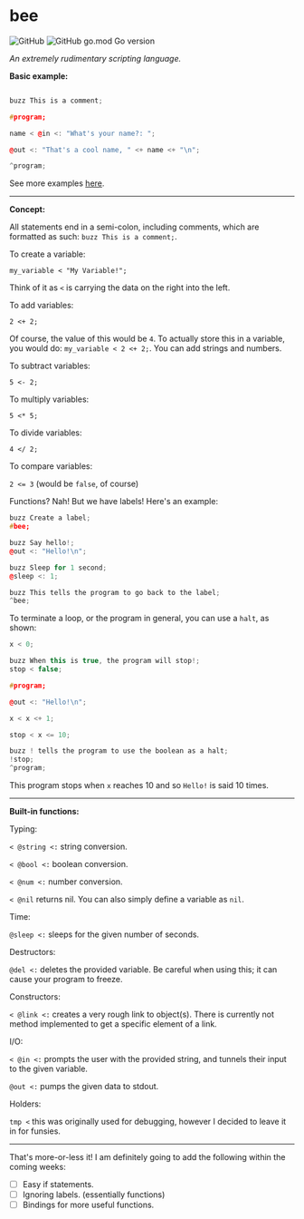 # bee

![GitHub](https://img.shields.io/github/license/jibstack64/bee) ![GitHub go.mod Go version](https://img.shields.io/github/go-mod/go-version/jibstack64/bee)

*An extremely rudimentary scripting language.*

**Basic example:**
```c++

buzz This is a comment;

#program;

name < @in <: "What's your name?: ";

@out <: "That's a cool name, " <+ name <+ "\n";

^program;

```

See more examples [here](https://github.com/jibstack64/bee/blob/master/tests).

---

**Concept:**

All statements end in a semi-colon, including comments, which are formatted as such: `buzz This is a comment;`.

To create a variable:

`my_variable < "My Variable!";`

Think of it as `<` is carrying the data on the right into the left.

To add variables:

`2 <+ 2;`

Of course, the value of this would be `4`. To actually store this in a variable, you would do: `my_variable < 2 <+ 2;`. You can add strings and numbers.

To subtract variables:

`5 <- 2;`

To multiply variables:

`5 <* 5;`

To divide variables:

`4 </ 2;`

To compare variables:

`2 <= 3` (would be `false`, of course)

Functions? Nah! But we have labels!
Here's an example:

```c++
buzz Create a label;
#bee;

buzz Say hello!;
@out <: "Hello!\n";

buzz Sleep for 1 second;
@sleep <: 1;

buzz This tells the program to go back to the label;
^bee;
```

To terminate a loop, or the program in general, you can use a `halt`, as shown:

```c++
x < 0;

buzz When this is true, the program will stop!;
stop < false;

#program;

@out <: "Hello!\n";

x < x <+ 1;

stop < x <= 10;

buzz ! tells the program to use the boolean as a halt;
!stop;
^program;
```

This program stops when `x` reaches 10 and so `Hello!` is said 10 times.

---

**Built-in functions:**

Typing:

`< @string <:` string conversion.

`< @bool <:` boolean conversion.

`< @num <:` number conversion.

`< @nil` returns nil. You can also simply define a variable as `nil`.

Time:

`@sleep <:` sleeps for the given number of seconds.

Destructors:

`@del <:` deletes the provided variable. Be careful when using this; it can cause your program to freeze.

Constructors:

`< @link <:` creates a very rough link to object(s). There is currently not method implemented to get a specific element of a link.

I/O:

`< @in <:` prompts the user with the provided string, and tunnels their input to the given variable.

`@out <:` pumps the given data to stdout.

Holders:

`tmp <` this was originally used for debugging, however I decided to leave it in for funsies.

---

That's more-or-less it! I am definitely going to add the following within the coming weeks:
- [ ] Easy if statements.
- [ ] Ignoring labels. (essentially functions)
- [ ] Bindings for more useful functions.
